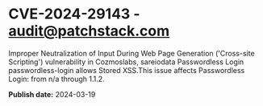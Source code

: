 # CVE-2024-29143 - audit@patchstack.com

Improper Neutralization of Input During Web Page Generation ('Cross-site Scripting') vulnerability in Cozmoslabs, sareiodata Passwordless Login passwordless-login allows Stored XSS.This issue affects Passwordless Login: from n/a through 1.1.2.



**Publish date:** 2024-03-19
